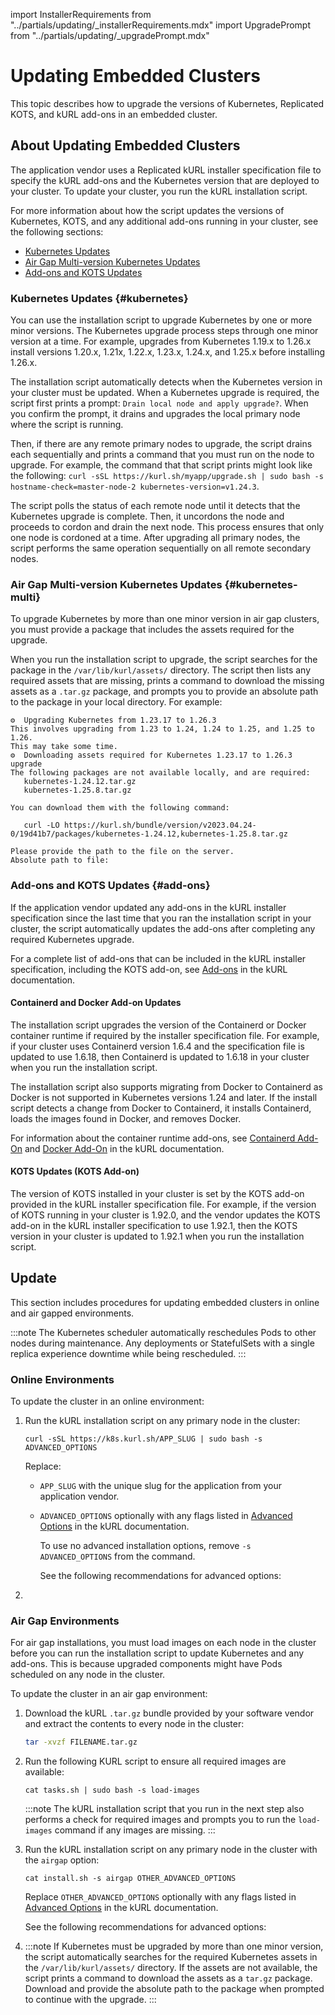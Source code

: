 import InstallerRequirements from "../partials/updating/_installerRequirements.mdx"
import UpgradePrompt from "../partials/updating/_upgradePrompt.mdx"

# Updating Embedded Clusters

This topic describes how to upgrade the versions of Kubernetes, Replicated KOTS, and kURL add-ons in an embedded cluster.

## About Updating Embedded Clusters 

The application vendor uses a Replicated kURL installer specification file to specify the kURL add-ons and the Kubernetes version that are deployed to your cluster. To update your cluster, you run the kURL installation script.

For more information about how the script updates the versions of Kubernetes, KOTS, and any additional add-ons running in your cluster, see the following sections:
* [Kubernetes Updates](#kubernetes)
* [Air Gap Multi-version Kubernetes Updates](#kubernetes-multi)
* [Add-ons and KOTS Updates](#add-ons)

### Kubernetes Updates {#kubernetes}

You can use the installation script to upgrade Kubernetes by one or more minor versions. The Kubernetes upgrade process steps through one minor version at a time. For example, upgrades from Kubernetes 1.19.x to 1.26.x install versions 1.20.x, 1.21x, 1.22.x, 1.23.x, 1.24.x, and 1.25.x before installing 1.26.x.

The installation script automatically detects when the Kubernetes version in your cluster must be updated. When a Kubernetes upgrade is required, the script first prints a prompt: `Drain local node and apply upgrade?`. When you confirm the prompt, it drains and upgrades the local primary node where the script is running.

Then, if there are any remote primary nodes to upgrade, the script drains each sequentially and prints a command that you must run on the node to upgrade. For example, the command that that script prints might look like the following: `curl -sSL https://kurl.sh/myapp/upgrade.sh | sudo bash -s hostname-check=master-node-2 kubernetes-version=v1.24.3`.

The script polls the status of each remote node until it detects that the Kubernetes upgrade is complete. Then, it uncordons the node and proceeds to cordon and drain the next node. This process ensures that only one node is cordoned at a time. After upgrading all primary nodes, the script performs the same operation sequentially on all remote secondary nodes.

### Air Gap Multi-version Kubernetes Updates {#kubernetes-multi}

To upgrade Kubernetes by more than one minor version in air gap clusters, you must provide a package that includes the assets required for the upgrade.

When you run the installation script to upgrade, the script searches for the package in the `/var/lib/kurl/assets/` directory. The script then lists any required assets that are missing, prints a command to download the missing assets as a `.tar.gz` package, and prompts you to provide an absolute path to the package in your local directory. For example:

```
⚙  Upgrading Kubernetes from 1.23.17 to 1.26.3
This involves upgrading from 1.23 to 1.24, 1.24 to 1.25, and 1.25 to 1.26.
This may take some time.
⚙  Downloading assets required for Kubernetes 1.23.17 to 1.26.3 upgrade
The following packages are not available locally, and are required:
   kubernetes-1.24.12.tar.gz
   kubernetes-1.25.8.tar.gz

You can download them with the following command:

   curl -LO https://kurl.sh/bundle/version/v2023.04.24-0/19d41b7/packages/kubernetes-1.24.12,kubernetes-1.25.8.tar.gz

Please provide the path to the file on the server.
Absolute path to file:
```

### Add-ons and KOTS Updates {#add-ons}

If the application vendor updated any add-ons in the kURL installer specification since the last time that you ran the installation script in your cluster, the script automatically updates the add-ons after completing any required Kubernetes upgrade.

For a complete list of add-ons that can be included in the kURL installer specification, including the KOTS add-on, see [Add-ons](https://kurl.sh/docs/add-ons/antrea) in the kURL documentation.

#### Containerd and Docker Add-on Updates

The installation script upgrades the version of the Containerd or Docker container runtime if required by the installer specification file. For example, if your cluster uses Containerd version 1.6.4 and the specification file is updated to use 1.6.18, then Containerd is updated to 1.6.18 in your cluster when you run the installation script.

The installation script also supports migrating from Docker to Containerd as Docker is not supported in Kubernetes versions 1.24 and later. If the install script detects a change from Docker to Containerd, it installs Containerd, loads the images found in Docker, and removes Docker.

For information about the container runtime add-ons, see [Containerd Add-On](https://kurl.sh/docs/add-ons/containerd) and [Docker Add-On](https://kurl.sh/docs/add-ons/docker) in the kURL documentation.

#### KOTS Updates (KOTS Add-on)

The version of KOTS installed in your cluster is set by the KOTS add-on provided in the kURL installer specification file. For example, if the version of KOTS running in your cluster is 1.92.0, and the vendor updates the KOTS add-on in the kURL installer specification to use 1.92.1, then the KOTS version in your cluster is updated to 1.92.1 when you run the installation script.

## Update

This section includes procedures for updating embedded clusters in online and air gapped environments.

:::note
The Kubernetes scheduler automatically reschedules Pods to other nodes during maintenance. Any deployments or StatefulSets with a single replica experience downtime while being rescheduled.
:::

### Online Environments

To update the cluster in an online environment:

1. Run the kURL installation script on any primary node in the cluster:

   ```
   curl -sSL https://k8s.kurl.sh/APP_SLUG | sudo bash -s ADVANCED_OPTIONS
   ```
   Replace:
   * `APP_SLUG` with the unique slug for the application from your application vendor.
   * `ADVANCED_OPTIONS` optionally with any flags listed in [Advanced Options](https://kurl.sh/docs/install-with-kurl/advanced-options) in the kURL documentation.
      
     To use no advanced installation options, remove `-s ADVANCED_OPTIONS` from the command.

     See the following recommendations for advanced options:

      <InstallerRequirements/>

1. <UpgradePrompt/>

### Air Gap Environments

For air gap installations, you must load images on each node in the cluster before you can run the installation script to update Kubernetes and any add-ons. This is because upgraded components might have Pods scheduled on any node in the cluster. 

To update the cluster in an air gap environment:

1. Download the kURL `.tar.gz` bundle provided by your software vendor and extract the contents to every node in the cluster:

   ```bash
   tar -xvzf FILENAME.tar.gz
   ```

1. Run the following KURL script to ensure all required images are available:

   ```
   cat tasks.sh | sudo bash -s load-images
   ```

   :::note
   The kURL installation script that you run in the next step also performs a check for required images and prompts you to run the `load-images` command if any images are missing.
   :::

1. Run the kURL installation script on any primary node in the cluster with the `airgap` option:

   ```
   cat install.sh -s airgap OTHER_ADVANCED_OPTIONS
   ```
   Replace `OTHER_ADVANCED_OPTIONS` optionally with any flags listed in [Advanced Options](https://kurl.sh/docs/install-with-kurl/advanced-options) in the kURL documentation.
   
     See the following recommendations for advanced options:
      <InstallerRequirements/>

1. <UpgradePrompt/>
   
   :::note
   If Kubernetes must be upgraded by more than one minor version, the script automatically searches for the required Kubernetes assets in the `/var/lib/kurl/assets/` directory. If the assets are not available, the script prints a command to download the assets as a `tar.gz` package. Download and provide the absolute path to the package when prompted to continue with the upgrade.
   :::
